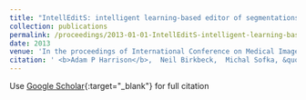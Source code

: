 ```yaml
---
title: "IntellEditS: intelligent learning-based editor of segmentations"
collection: publications
permalink: /proceedings/2013-01-01-IntellEditS-intelligent-learning-based-editor-of-segmentations
date: 2013
venue: 'In the proceedings of International Conference on Medical Image Computing and Computer-Assisted Intervention'
citation: ' <b>Adam P Harrison</b>,  Neil Birkbeck,  Michal Sofka, &quot;IntellEditS: intelligent learning-based editor of segmentations.&quot; In the proceedings of International Conference on Medical Image Computing and Computer-Assisted Intervention, 2013.'
---
```

Use [Google Scholar](https://scholar.google.com/scholar?q=IntellEditS:+intelligent+learning+based+editor+of+segmentations){:target="_blank"} for full citation